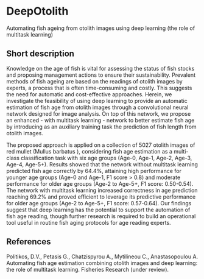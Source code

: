 # DeepOtolith
Automating fish ageing from otolith images using deep learning (the role of multitask learning)


## Short description

Knowledge on the age of fish is vital for assessing the status of fish stocks and proposing management actions to ensure their sustainability. Prevalent methods of fish
ageing are based on the readings of otolith images by experts, a process that is often time-consuming and costly. This suggests the need for automatic and cost-effective
approaches. Herein, we investigate the feasibility of using deep learning to provide an automatic estimation of fish age from otolith images through a convolutional neural
network designed for image analysis. On top of this network, we propose an enhanced - with multitask learning - network to better estimate fish age by introducing as an
auxiliary training task the prediction of fish length from otolith images. 

The proposed approach is applied on a collection of 5027 otolith images of red mullet (Mullus barbatus ), considering fish age estimation as a multi-class classification task with six age groups (Age-0, Age-1, Age-2, Age-3, Age-4, Age-5+). Results showed that the network without multitask learning predicted fish age correctly by 64.4%, attaining high performance for younger age groups (Age-0 and Age-1, F1 score > 0.8) and moderate performance for older age groups (Age-2 to Age-5+, F1 score: 0.50-0.54). The network with multitask learning increased correctness in age prediction reaching 69.2% and proved efficient to leverage its predictive performance for older age groups (Age-2 to Age-5+, F1 score: 0.57-0.64). Our findings suggest that deep learning has the potential to support the automation of fish age reading, though further research is required to build an operational tool useful in routine fish aging protocols for age reading experts.

## References

Politikos, D.V., Petasis G., Chatzispyrou A., Mytilineou C., Anastasopoulou A. Automating fish age estimation combining otolith images and deep learning: 
the role of multitask learning. Fisheries Research (under review).
